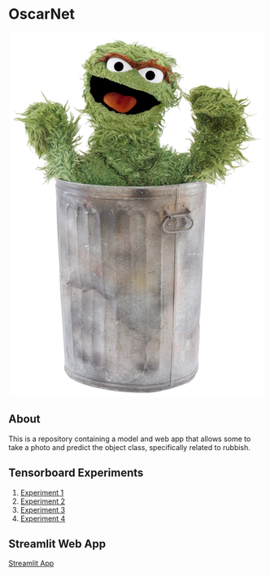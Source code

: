 
# OscarNet

<p align="center">
  <img src="https://github.com/amaye15/OscarNet/blob/master/oscar.png?raw=true" alt="Sublime's custom image"/>
</p>

## About 
This is a repository containing a model and web app that allows some to take a photo and predict the object class, specifically related to rubbish. 

## Tensorboard Experiments

1. [Experiment 1](https://tensorboard.dev/experiment/SBzMQkIXTACWRePrvWkrXA/#scalars)
2. [Experiment 2](https://tensorboard.dev/experiment/5yGMD2b9RBGEIbG5ZNWcoQ/#scalars)
3. [Experiment 3](https://tensorboard.dev/experiment/J2e7Ep0wQxOaHeG4bH2YgQ/#scalars)
4. [Experiment 4](https://tensorboard.dev/experiment/oMoWXg3gRvGXau1tGTDvRQ/#scalars)

## Streamlit Web App

[Streamlit App](https://amaye15-oscarnet-app-dan7ea.streamlit.app/)